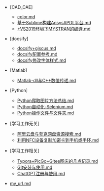 <!-- _sidebar.md -->


* [CAD_CAE]
    * [color.md](/md_File/CAD_CAE/20220101-color.md)
    * [基于Sublime构建AnsysAPDL平台.md](/md_File/CAD_CAE/20220101-基于Sublime构建AnsysAPDL平台.md)
    * [+VS2019环境下MYSTRAN的编译.md](/md_File/CAD_CAE/20230420-Win10+VS2019环境下MYSTRAN的编译.md)

* [docsify]
    * [docsify+giscus.md](/md_File/docsify/20220101-docsify+giscus.md)
    * [docsify配置参考.md](/md_File/docsify/20230302-docsify配置参考.md)
    * [docsify修改字体样式.md](/md_File/docsify/20230314-docsify修改字体样式.md)

* [Matlab]
    * [Matlab-dll与C++数值传递.md](/md_File/Matlab/20230319-Matlab-dll与C++数值传递.md)

* [Python]
    * [Python爬取图片方法总结.md](/md_File/Python/20230314-Python爬取图片方法总结.md)
    * [Python自动化-Selenium.md](/md_File/Python/20230314-Python自动化-Selenium.md)
    * [Python操作文件与文件夹.md](/md_File/Python/20230317-Python操作文件与文件夹.md)

* [学习工作无关]
    * [阿里云盘与夸克网盘资源搜索.md](/md_File/学习工作无关/20230227-阿里云盘与夸克网盘资源搜索.md)
    * [利用NFC设备复制加密卡到手机或手环.md](/md_File/学习工作无关/20230318-利用NFC设备复制加密卡到手机或手环.md)

* [学习工作相关]
    * [Typora+PicGo+Gitee图床的几点记录.md](/md_File/学习工作相关/20230228-Typora+PicGo+Gitee图床的几点记录.md)
    * [Git安装与使用.md](/md_File/学习工作相关/20230301-Git安装与使用.md)
    * [ChatGPT注册与使用.md](/md_File/学习工作相关/20230303-ChatGPT注册与使用.md)


* [my_url.md](/md_File/20221212-my_url.md)
